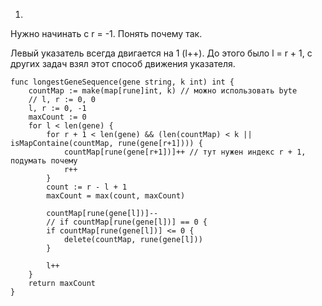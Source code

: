 1) 

Нужно начинать с r = -1. Понять почему так.

Левый указатель всегда двигается на 1 (l++). До этого было l = r + 1, с других задач взял этот способ движения указателя.



```
func longestGeneSequence(gene string, k int) int {
    countMap := make(map[rune]int, k) // можно использовать byte
    // l, r := 0, 0
    l, r := 0, -1
    maxCount := 0
    for l < len(gene) {
        for r + 1 < len(gene) && (len(countMap) < k || isMapContaine(countMap, rune(gene[r+1]))) {
            countMap[rune(gene[r+1])]++ // тут нужен индекс r + 1, подумать почему
            r++
        }
        count := r - l + 1
        maxCount = max(count, maxCount)

        countMap[rune(gene[l])]--
        // if countMap[rune(gene[l])] == 0 {
        if countMap[rune(gene[l])] <= 0 {
            delete(countMap, rune(gene[l]))
        }
        
        l++
    }
    return maxCount
}
```